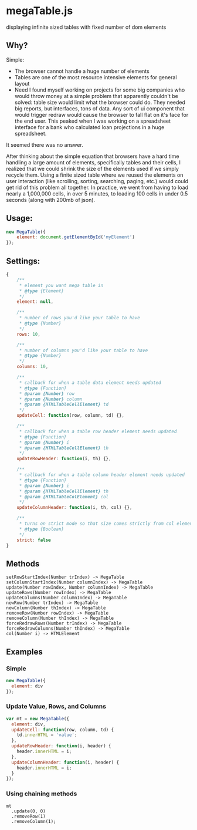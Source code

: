 # megaTable.js
displaying infinite sized tables with fixed number of dom elements

## Why?
Simple:
* The browser cannot handle a huge number of elements
* Tables are one of the most resource intensive elements for general layout
* Need
I found myself working on projects for some big companies who would throw money at a simple
problem that apparently couldn't be solved: table size would limit what the browser could do.
They needed big reports, but interfaces, tons of data.  Any sort of ui component that would trigger redraw
would cause the browser to fall flat on it's face for the end user.  This peaked when I was working on
a spreadsheet interface for a bank who calculated loan projections in a huge spreadsheet.

It seemed there was no answer.

After thinking about the simple equation that browsers have a hard time handling a large amount of
elements, specifically tables and their cells, I realized that we could shrink the size of the elements
used if we simply recycle them.  Using a finite sized table where we reused the elements on user interaction
(like scrolling, sorting, searching, paging, etc.) would could get rid of this problem all together.  In
practice, we went from having to load nearly a 1,000,000 cells, in over 5 minutes, to loading 100 cells
in under 0.5 seconds (along with 200mb of json).

## Usage:
```javascript
new MegaTable({
	element: document.getElementById('myElement')
});
```

## Settings:
```javascript
{
	/**
	 * element you want mega table in
	 * @type {Element}
	 */
	element: null,

	/**
	 * number of rows you'd like your table to have
	 * @type {Number}
	 */
	rows: 10,

	/**
	 * number of columns you'd like your table to have
	 * @type {Number}
	 */
	columns: 10,

	/**
	 * callback for when a table data element needs updated
	 * @type {Function}
	 * @param {Number} row
	 * @param {Number} column
	 * @param {HTMLTableCellElement} td
	 */
	updateCell: function(row, column, td) {},

	/**
	 * callback for when a table row header element needs updated
	 * @type {Function}
	 * @param {Number} i
	 * @param {HTMLTableCellElement} th
	 */
	updateRowHeader: function(i, th) {},

	/**
	 * callback for when a table column header element needs updated
	 * @type {Function}
	 * @param {Number} i
	 * @param {HTMLTableCellElement} th
	 * @param {HTMLTableColElement} col
	 */
	updateColumnHeader: function(i, th, col) {},

	/**
	 * turns on strict mode so that size comes strictly from col elements
	 * @type {Boolean}
	 */
	strict: false
}
```

## Methods
```
setRowStartIndex(Number trIndex) -> MegaTable
setColumnStartIndex(Number columnIndex) -> MegaTable
update(Number rowIndex, Number columnIndex) -> MegaTable
updateRows(Number rowIndex) -> MegaTable
updateColumns(Number columnIndex) -> MegaTable
newRow(Number trIndex) -> MegaTable
newColumn(Number thIndex) -> MegaTable
removeRow(Number rowIndex) -> MegaTable
removeColumn(Number thIndex) -> MegaTable
forceRedrawRows(Number trIndex) -> MegaTable
forceRedrawColumns(Number thIndex) -> MegaTable
col(Number i) -> HTMLElement
```

## Examples
### Simple
```javascript
new MegaTable({
  element: div
});
```

### Update Value, Rows, and Columns
```javascript
var mt = new MegaTable({
  element: div,
  updateCell: function(row, column, td) {
    td.innerHTML = 'value';
  },
  updateRowHeader: function(i, header) {
    header.innerHTML = i;
  },
  updateColumnHeader: function(i, header) {
    header.innerHTML = i;
  }
});
```

### Using chaining methods
```
mt
  .update(0, 0)
  .removeRow(1)
  .removeColumn(1);
```